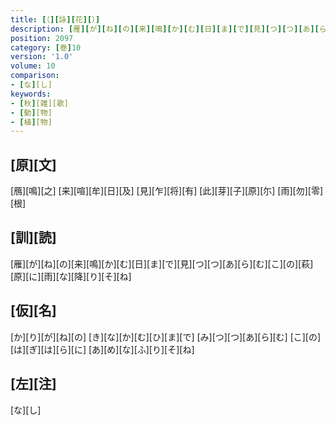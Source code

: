 ```yaml
---
title: [（][詠][花][）]
description: [雁][が][ね][の][来][鳴][か][む][日][ま][で][見][つ][つ][あ][ら][む][こ][の][萩][原][に][雨][な][降][り][そ][ね]
position: 2097
category: [巻]10
version: '1.0'
volume: 10
comparison:
- [な][し]
keywords:
- [秋][雑][歌]
- [動][物]
- [植][物]
---
```


## [原][文]

[鴈][鳴][之] [来][喧][牟][日][及] [見][乍][将][有] [此][芽][子][原][尓] [雨][勿][零][根]

## [訓][読]

[雁][が][ね][の][来][鳴][か][む][日][ま][で][見][つ][つ][あ][ら][む][こ][の][萩][原][に][雨][な][降][り][そ][ね]

## [仮][名]

[か][り][が][ね][の] [き][な][か][む][ひ][ま][で] [み][つ][つ][あ][ら][む] [こ][の][は][ぎ][は][ら][に] [あ][め][な][ふ][り][そ][ね]

## [左][注]

[な][し]
